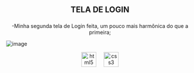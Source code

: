<h2 align="center">TELA DE LOGIN</h2>

###

<p align="center">-Minha segunda tela de Login feita, um pouco mais harmônica do que a primeira;</p>

![image](https://github.com/user-attachments/assets/04110293-dd20-4bb5-a3cf-e183094b8846)

<div align="center">
  <img src="https://cdn.jsdelivr.net/gh/devicons/devicon/icons/html5/html5-original.svg" height="40" alt="html5 logo"  />
  <img width="12" />
  <img src="https://cdn.jsdelivr.net/gh/devicons/devicon/icons/css3/css3-original.svg" height="40" alt="css3 logo"  />
</div>


###
